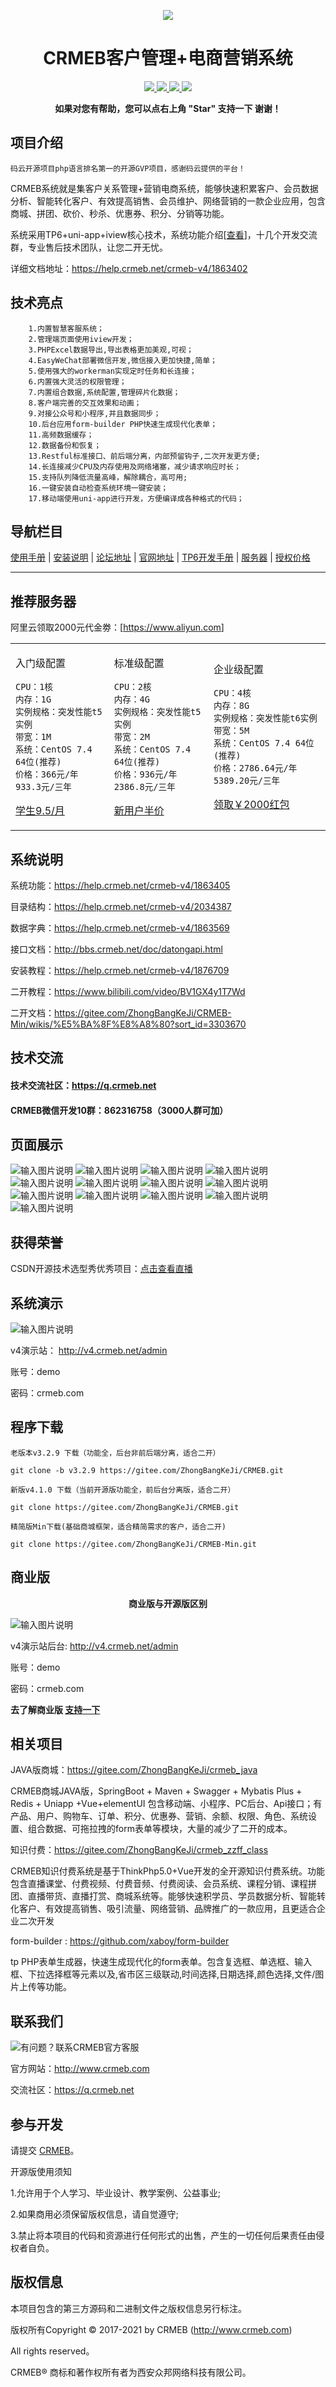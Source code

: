 <p align="center">
    <img src="https://images.gitee.com/uploads/images/2018/1214/151026_2299df23_892944.gif" />
</p>
<h1 align="center"> CRMEB客户管理+电商营销系统</h1> 
<p align="center">
    <a href="http://www.crmeb.com">
        <img src="https://img.shields.io/badge/OfficialWebsite-CRMEB-yellow.svg" />
    </a>
<a href="http://www.crmeb.com">
        <img src="https://img.shields.io/badge/Licence-GPL3.0-green.svg?style=flat" />
    </a>
    <a href="http://www.crmeb.com">
        <img src="https://img.shields.io/badge/Edition-3.1-blue.svg" />
    </a>
     <a href="https://gitee.com/ZhongBangKeJi/CRMEB/repository/archive/master.zip">
        <img src="https://img.shields.io/badge/download-80m-red.svg" />
    </a>
    </p>
<p align="center">    
    <b>如果对您有帮助，您可以点右上角 "Star" 支持一下 谢谢！</b>  
</p>


## 项目介绍  


    码云开源项目php语言排名第一的开源GVP项目，感谢码云提供的平台！

   CRMEB系统就是集客户关系管理+营销电商系统，能够快速积累客户、会员数据分析、智能转化客户、有效提高销售、会员维护、网络营销的一款企业应用，包含商城、拼团、砍价、秒杀、优惠券、积分、分销等功能。

   系统采用TP6+uni-app+iview核心技术，系统功能介绍[<a href="https://help.crmeb.net/crmeb-v4/1863404">查看</a>]，十几个开发交流群，专业售后技术团队，让您二开无忧。
   
   详细文档地址：https://help.crmeb.net/crmeb-v4/1863402

## 技术亮点
~~~
    1.内置智慧客服系统；
    2.管理端页面使用iview开发；
    3.PHPExcel数据导出,导出表格更加美观,可视；
    4.EasyWeChat部署微信开发,微信接入更加快捷,简单；
    5.使用强大的workerman实现定时任务和长连接；
    6.内置强大灵活的权限管理；
    7.内置组合数据,系统配置,管理碎片化数据；
    8.客户端完善的交互效果和动画；
    9.对接公众号和小程序,并且数据同步；
    10.后台应用form-builder PHP快速生成现代化表单；
    11.高频数据缓存；
    12.数据备份和恢复；
    13.Restful标准接口、前后端分离，内部预留钩子,二次开发更方便;
    14.长连接减少CPU及内存使用及网络堵塞，减少请求响应时长；
    15.支持队列降低流量高峰，解除耦合，高可用;
    16.一键安装自动检查系统环境一键安装；
    17.移动端使用uni-app进行开发，方便编译成各种格式的代码；
~~~


## 导航栏目

[使用手册](https://help.crmeb.net)
 | [安装说明](/readme/安装说明.md)
 | [论坛地址](http://q.crmeb.net)
 | [官网地址](https://www.crmeb.com)
 | [TP6开发手册](https://www.kancloud.cn/manual/thinkphp6_0/content)
 | [服务器](https://promotion.aliyun.com/ntms/yunparter/invite.html?userCode=dligum2z)
 | [授权价格](http://s.crmeb.com/self/?pid=-999)
- - -


## 推荐服务器

阿里云领取2000元代金劵：[<a href="https://promotion.aliyun.com/ntms/yunparter/invite.html?userCode=dligum2z">https://www.aliyun.com</a>]
 
 <table><tr><td> 
 
 入门级配置
 ```
 CPU：1核
 内存：1G
 实例规格：突发性能t5实例
 带宽：1M
 系统：CentOS 7.4 64位(推荐)
 价格：366元/年 933.3元/三年
 ```
 <a href="https://promotion.aliyun.com/ntms/yunparter/invite.html?userCode=dligum2z">学生9.5/月</a>
   </td>
 <td>
 
 标准级配置
 ```
 CPU：2核
 内存：4G
 实例规格：突发性能t5实例
 带宽：2M
 系统：CentOS 7.4 64位(推荐)
 价格：936元/年 2386.8元/三年
 ```
 <a href="https://promotion.aliyun.com/ntms/yunparter/invite.html?userCode=dligum2z">新用户半价</a>
 
   </td>
   <td>
 
 企业级配置
 ```
 CPU：4核
 内存：8G
 实例规格：突发性能t6实例
 带宽：5M
 系统：CentOS 7.4 64位(推荐)
 价格：2786.64元/年 5389.20元/三年
 ```
 <a href="https://promotion.aliyun.com/ntms/yunparter/invite.html?userCode=dligum2z">领取￥2000红包</a>
 
   </td>
   </tr></table>
 


## 系统说明

系统功能：https://help.crmeb.net/crmeb-v4/1863405

目录结构：https://help.crmeb.net/crmeb-v4/2034387

数据字典：https://help.crmeb.net/crmeb-v4/1863569

接口文档：http://bbs.crmeb.net/doc/datongapi.html

安装教程：https://help.crmeb.net/crmeb-v4/1876709

二开教程：https://www.bilibili.com/video/BV1GX4y1T7Wd

二开文档：https://gitee.com/ZhongBangKeJi/CRMEB-Min/wikis/%E5%BA%8F%E8%A8%80?sort_id=3303670


## 技术交流

#### 技术交流社区：https://q.crmeb.net

#### CRMEB微信开发10群：862316758（3000人群可加）

## 页面展示
![输入图片说明](https://images.gitee.com/uploads/images/2021/0603/090323_e2c76620_5516386.png "单商户-开源版_01.png")
![输入图片说明](https://images.gitee.com/uploads/images/2021/0603/090507_c3ca343a_5516386.png "单商户-开源版_02.png")
![输入图片说明](https://images.gitee.com/uploads/images/2021/0603/090517_bc4ca1b0_5516386.png "单商户-开源版_03.png")
![输入图片说明](https://images.gitee.com/uploads/images/2021/0603/090559_f34e6c1a_5516386.png "单商户-开源版_04.png")
![输入图片说明](https://images.gitee.com/uploads/images/2021/0603/090606_015afdef_5516386.png "单商户-开源版_05.png")
![输入图片说明](https://images.gitee.com/uploads/images/2021/0603/090615_b1324a77_5516386.jpeg "单商户-开源版_06.jpg")
![输入图片说明](https://images.gitee.com/uploads/images/2021/0603/090627_e67bbae1_5516386.png "单商户-开源版_07.png")
![输入图片说明](https://images.gitee.com/uploads/images/2021/0603/090643_baa07e08_5516386.png "单商户-开源版_08.png")
![输入图片说明](https://images.gitee.com/uploads/images/2021/0603/090701_56c79bd4_5516386.png "单商户-开源版_09.png")
![输入图片说明](https://images.gitee.com/uploads/images/2021/0603/090737_b56e5ad6_5516386.png "单商户-开源版_10.png")
![输入图片说明](https://images.gitee.com/uploads/images/2021/0603/090746_b667d537_5516386.png "单商户-开源版_11.png")
![输入图片说明](https://images.gitee.com/uploads/images/2021/0603/090758_f502aeab_5516386.png "单商户-开源版_12.png")
![输入图片说明](https://images.gitee.com/uploads/images/2021/0603/090810_8e57d397_5516386.png "单商户-开源版_13.png")


## 获得荣誉
CSDN开源技术选型秀优秀项目：[点击查看直播](https://codechina.csdn.net/groups/xazbkj/-/lives/164)

##  系统演示

![输入图片说明](https://images.gitee.com/uploads/images/2021/0602/181542_49e7c3d6_5516386.png "WechatIMG1207.png")

v4演示站： http://v4.crmeb.net/admin  

账号：demo  

密码：crmeb.com

## 程序下载 


```
老版本v3.2.9 下载（功能全，后台非前后端分离，适合二开）

git clone -b v3.2.9 https://gitee.com/ZhongBangKeJi/CRMEB.git

新版v4.1.0 下载（当前开源版功能全，前后台分离版，适合二开）

git clone https://gitee.com/ZhongBangKeJi/CRMEB.git

精简版Min下载(基础商城框架，适合精简需求的客户，适合二开)

git clone https://gitee.com/ZhongBangKeJi/CRMEB-Min.git 

```


## 商业版

<p align="center">    
    <b>商业版与开源版区别</b>
</p>


![输入图片说明](https://images.gitee.com/uploads/images/2021/0604/112335_0829b984_5516386.jpeg "WechatIMG1602.jpg")

v4演示站后台: http://v4.crmeb.net/admin  

账号：demo  

密码：crmeb.com


<b>去了解商业版 <a href='https://s.click.taobao.com/W7hVkLw' target="_blank"> 支持一下 </a></b>


## 相关项目

JAVA版商城：https://gitee.com/ZhongBangKeJi/crmeb_java

CRMEB商城JAVA版，SpringBoot + Maven + Swagger + Mybatis Plus + Redis + Uniapp +Vue+elementUI 包含移动端、小程序、PC后台、Api接口；有产品、用户、购物车、订单、积分、优惠券、营销、余额、权限、角色、系统设置、组合数据、可拖拉拽的form表单等模块，大量的减少了二开的成本。

知识付费：https://gitee.com/ZhongBangKeJi/crmeb_zzff_class

CRMEB知识付费系统是基于ThinkPhp5.0+Vue开发的全开源知识付费系统。功能包含直播课堂、付费视频、付费音频、付费阅读、会员系统、课程分销、课程拼团、直播带货、直播打赏、商城系统等。能够快速积学员、学员数据分析、智能转化客户、有效提高销售、吸引流量、网络营销、品牌推广的一款应用，且更适合企业二次开发

form-builder : https://github.com/xaboy/form-builder

tp PHP表单生成器，快速生成现代化的form表单。包含复选框、单选框、输入框、下拉选择框等元素以及,省市区三级联动,时间选择,日期选择,颜色选择,文件/图片上传等功能。



## 联系我们
![有问题？联系CRMEB官方客服](https://images.gitee.com/uploads/images/2020/1128/154416_441805ca_1491977.png "屏幕截图.png")
 

官方网站：http://www.crmeb.com

交流社区：https://q.crmeb.net



## 参与开发

请提交 [CRMEB](https://gitee.com/ZhongBangKeJi/CRMEB/pulls)。

开源版使用须知

1.允许用于个人学习、毕业设计、教学案例、公益事业;

2.如果商用必须保留版权信息，请自觉遵守;

3.禁止将本项目的代码和资源进行任何形式的出售，产生的一切任何后果责任由侵权者自负。

## 版权信息


本项目包含的第三方源码和二进制文件之版权信息另行标注。

版权所有Copyright © 2017-2021 by CRMEB (http://www.crmeb.com)

All rights reserved。

CRMEB® 商标和著作权所有者为西安众邦网络科技有限公司。
